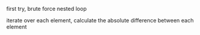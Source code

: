 first try, brute force nested loop

iterate over each element, calculate the absolute difference between each
element
